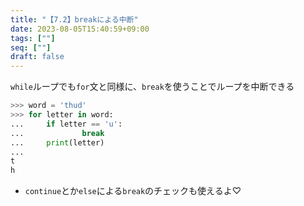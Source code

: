 ```yaml
---
title: "【7.2】breakによる中断"
date: 2023-08-05T15:40:59+09:00
tags: [""]
seq: [""]
draft: false
---
```


`while`ループでも`for`文と同様に、`break`を使うことでループを中断できる
```python
>>> word = 'thud'
>>> for letter in word:
...     if letter == 'u':
...             break
...     print(letter)
...
t
h
```

- `continue`とか`else`による`break`のチェックも使えるよ♡